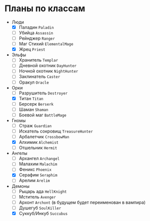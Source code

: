 
# Планы по классам

- Люди
    - [x] Паладин `Paladin`
    - [ ] Убийца `Assassin`
    - [ ] Рейнджер `Ranger`
    - [ ] Маг Стихий `ElementalMage`
    - [x] Жрец `Priest`
- Эльфы
    - [ ] Хранитель `Templar`
    - [ ] Дневной охотник `DayHunter`
    - [ ] Ночной охотник `NightHunter`
    - [ ] Заклинатель `Caster`
    - [ ] Оракул `Oracle`
- Орки
    - [ ] Разрушитель `Destroyer`
    - [x] Титан `Titan`
    - [ ] Берсерк `Berserk`
    - [ ] Шаман `Shaman`
    - [ ] Боевой маг `BattleMage`
- Гномы
    - [ ] Страж `Guardian`
    - [ ] Искатель сокровищ `TreasureHunter`
    - [ ] Арбалетчик `CrossbowMan`
    - [x] Алхимик `Alchemist`
    - [ ] Отшельник `Hermit`
- Ангелы
    - [ ] Архангел `Archangel`
    - [ ] Малахим `Malachim`
    - [ ] Феникс `Phoenix`
    - [x] Серафим `Seraphim`
    - [ ] Арелим `Arelim`
- Демоны
    - [ ] Рыцарь ада `HellKnight`
    - [ ] Мститель `Avenger`
    - [ ] Архонт `Archont` (в будущем будет переименован в вампира)
    - [ ] Душегуб `SoulKiller`
    - [x] Суккуб/Инкуб `Succubus`
